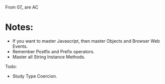 From 07_ are AC

# Notes:

- If you want to master Javascript, then master Objects and Browser Web Events.
- Remember Postfix and Prefix operators.
- Master all String Instance Methods.

Todo:

- Study Type Coercion.
